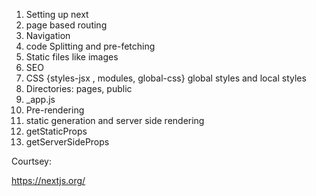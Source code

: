 1. Setting up next
2. page based routing
3. Navigation
4. code Splitting and pre-fetching
5. Static files like images
6. SEO
7. CSS  {styles-jsx , modules, global-css} global styles and local styles
8. Directories: pages, public
9. _app.js
10. Pre-rendering 
11. static generation and server side rendering
12. getStaticProps
13. getServerSideProps



Courtsey:

https://nextjs.org/